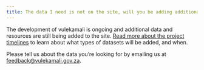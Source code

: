 ```yaml
---
title: The data I need is not on the site, will you be adding additional data and resources?
---
```


The development of vulekamali is ongoing and additional data and resources are still being added to the site. [Read more about the project timelines](/about) to learn about what types of datasets will be added, and when.

Please tell us about the data you’re looking for by emailing us at feedback@vulekamali.gov.za.
